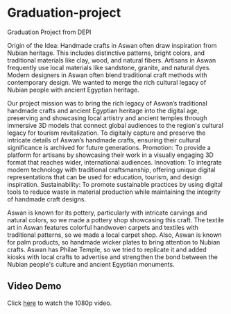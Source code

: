 # Graduation-project
Graduation Project from DEPI

Origin of the Idea: Handmade crafts in Aswan often draw inspiration from Nubian heritage. This includes distinctive patterns, bright colors, and traditional materials like clay, wood, and natural fibers. Artisans in Aswan frequently use local materials like sandstone, granite, and natural dyes. Modern designers in Aswan often blend traditional craft methods with contemporary design. We wanted to merge the rich cultural legacy of Nubian people with ancient Egyptian heritage.

Our project mission was to bring the rich legacy of Aswan’s traditional handmade crafts and ancient Egyptian heritage into the digital age, preserving and showcasing local artistry and ancient temples through immersive 3D models that connect global audiences to the region's cultural legacy for tourism revitalization. To digitally capture and preserve the intricate details of Aswan’s handmade crafts, ensuring their cultural significance is archived for future generations. Promotion: To provide a platform for artisans by showcasing their work in a visually engaging 3D format that reaches wider, international audiences. Innovation: To integrate modern technology with traditional craftsmanship, offering unique digital representations that can be used for education, tourism, and design inspiration. Sustainability: To promote sustainable practices by using digital tools to reduce waste in material production while maintaining the integrity of handmade craft designs.

Aswan is known for its pottery, particularly with intricate carvings and natural colors, so we made a pottery shop showcasing this craft. The textile art in Aswan features colorful handwoven carpets and textiles with traditional patterns, so we made a local carpet shop. Also, Aswan is known for palm products, so handmade wicker plates to bring attention to Nubian crafts. Aswan has Philae Temple, so we tried to replicate it and added kiosks with local crafts to advertise and strengthen the bond between the Nubian people's culture and ancient Egyptian monuments.

## Video Demo

Click [here](https://1drv.ms/v/c/8ff1d142ae630f2a/EYLABSOaAN5ChEKs8h6H9CgBTsD3y2PH_WH2vTyIClUoWg?e=u68KHl) to watch the 1080p video.
